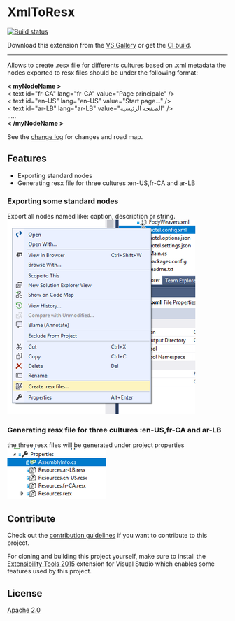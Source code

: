 ﻿# XmlToResx

<!-- Replace this badge with your own-->
[![Build status](https://ci.appveyor.com/api/projects/status/hv6uyc059rqbc6fj?svg=true)](https://ci.appveyor.com/project/madskristensen/extensibilitytools)

<!-- Update the VS Gallery link after you upload the VSIX-->
Download this extension from the [VS Gallery](https://visualstudiogallery.msdn.microsoft.com/[GuidFromGallery])
or get the [CI build](http://vsixgallery.com/extension/d4b8917a-e4ae-46b9-b075-75f1bd2975c9/).

---------------------------------------

Allows to create .resx file for differents cultures based on .xml metadata
the nodes exported to resx files should be under the following format:

**< myNodeName >**<br />
	< text id="fr-CA" lang="fr-CA" value="Page principale" /><br />
	< text id="en-US" lang="en-US" value="Start page..." /><br />
	< text id="ar-LB" lang="ar-LB" value="الصفحة الرئيسية" /><br />
	.....<br />
**< /myNodeName >**


See the [change log](CHANGELOG.md) for changes and road map.

## Features

- Exporting standard nodes
- Generating resx file for three cultures :en-US,fr-CA and ar-LB


### Exporting some standard nodes
Export all nodes named like: caption, description or string.
![Xml To Resx Menu](art/xmlToResx-menu.png)

### Generating resx file for three cultures :en-US,fr-CA and ar-LB
the three resx files will be generated under project properties
![Resx Into Properties](art/resx-into-properties.png)

## Contribute
Check out the [contribution guidelines](CONTRIBUTING.md)
if you want to contribute to this project.

For cloning and building this project yourself, make sure
to install the
[Extensibility Tools 2015](https://visualstudiogallery.msdn.microsoft.com/ab39a092-1343-46e2-b0f1-6a3f91155aa6)
extension for Visual Studio which enables some features
used by this project.

## License
[Apache 2.0](LICENSE)